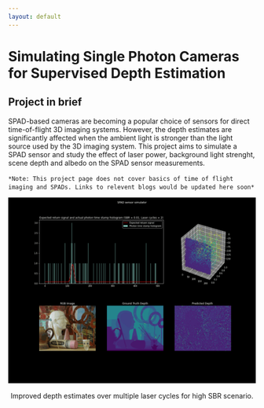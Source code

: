 ```yaml
---
layout: default
---
```


# Simulating Single Photon Cameras for Supervised Depth Estimation


## Project in brief
SPAD-based cameras are becoming a popular choice of sensors for direct time-of-flight 3D imaging systems. However, the depth estimates are significantly affected when the ambient light is stronger than the light source used by the 3D imaging system. This project aims to simulate a SPAD sensor and study the effect of laser power, background light strenght, scene depth and albedo on the SPAD sensor measurements.

`*Note: This project page does not cover basics of time of flight imaging and SPADs. Links to relevent blogs would be updated here soon*`

<p align='center'>
  <img src='/images/Simulator-Demo.gif'>
</p>
<p align='center'>
    Improved depth estimates over multiple laser cycles for high SBR scenario.
</p>

